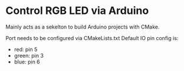 # Control RGB LED via Arduino
Mainly acts as a sekelton to build Arduino projects with CMake.

Port needs to be configured via CMakeLists.txt
Default IO pin config is:
* red: pin 5 
* green: pin 3
* blue: pin 6
